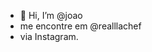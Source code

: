 - 👋 Hi, I’m @joao
- me encontre em @realllachef
- via Instagram.

<!---
1999-joao/1999-joao is a ✨ special ✨ repository because its `README.md` (this file) appears on your GitHub profile.
You can click the Preview link to take a look at your changes.
--->
